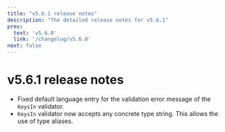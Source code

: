 ```yaml
---
title: "v5.6.1 release notes"
description: "The detailed release notes for v5.6.1"
prev:
  text: 'v5.6.0'
  link: '/changelog/v5.6.0'
next: false
---
```


# v5.6.1 release notes

- Fixed default language entry for the validation error message of the `KeysIn` validator.
- `KeysIn` validator now accepts any concrete type string. This allows the use of type aliases.